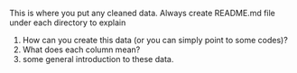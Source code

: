 This is where you put any cleaned data. Always create README.md file under each directory to explain 

1. How can you create this data (or you can simply point to some codes)?
2. What does each column mean? 
3. some general introduction to these data.
